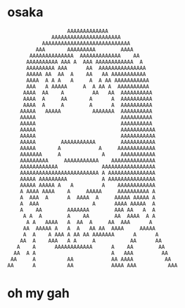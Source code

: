 # osaka
                       AAAAAAAAAAAAA
                  AAAAAAAAAAAAAAAAAAAAAA
               AAAAAAAAAAAAAAAAAAAAAAAAAAAA
             AAA       AAAAAAAAA        AAAA
           AAAAAAAAAAAAAA  AAAAAAAAAAAAA    AA
          AAAAAAAAAA AAA A  AAA AAAAAAAAAAAA  A
          AAAAAAAAA AAA      AA  AAAAAAAAAAAAAAA
          AAAAA AA  AA  A    AA   AA AAAAAAAAAAA
          AAAA  A A A   A     A  A AA AAAAAAAAAAA
          AAA   A AAAAA     A  A AA A  AAAAAAAAAA
         AAAA  AA    A         AA   AA  AAAAAAAAAA
         AAAA  A     AA       A      A  AAAAAAAAAA
         AAAA  A     A        A      A  AAAAAAAAAA
        AAAAA   AAAAA          AAAAAAA  AAAAAAAAAA
        AAAAA                           AAAAAAAAAA
        AAAAA                           AAAAAAAAAA
        AAAAA                           AAAAAAAAAAA
        AAAAA                           AAAAAAAAAAA
        AAAAA        AAAAAAAAAAA        AAAAAAAAAAA
        AAAAA       A            A     AAAAAAAAAAAA
        AAAAAAA     A             A     AAAAAAAAAAA
        AAAAAAAAA     AAAAAAAAAAA    AAAAAAAAAAAAAA
        AAAAAAAAAAAA              AAAAAAAAAAAAAAAAA
        AAAAAAAAAAAAAAAAAAAAAAAAA A AAAAAAAAAAAAAAA
        AAAAA AAAAAAAAA           A AAAAAAAAAAAAAAA
        AAAAA AAAAA A   A         A    AAAAAAAAAAAA
        A AAAA AAAA    A     AAAAA     AAAAAAAAAA A
        A  AAA  A      A  AAAA  A     AAAAA AAAAA A
        A  AAA                 A      AAAA AAAAA  A
        A    AA        AAAAAAA        AAA AA   A  A
         A A  A        A    AA        AA  AAAA  A A
          A A   AAAA   A  AA  A     AA  AAA      A
         AA  AAAAA A   A  A   AA AA  AAAA     AAAAA
         A  A    A AAA A AA AA AAAAAAA      A      A
        AA  A    AAA   A A     A           AA      AA
       A    A      AAAAAAAAAAAA      A    AA        AA
      AA  A A                        A   AAA         AA
     AA     A          AA            AA AAAA          AA
    AA      A          AA            AAAA AAA          AAA

# oh my gah
